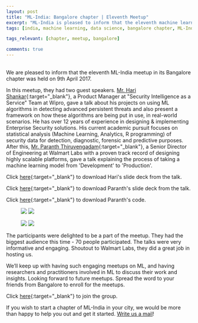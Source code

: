 ```yaml
---
layout: post
title: "ML-India: Bangalore chapter | Eleventh Meetup"
excerpt: "ML-India is pleased to inform that the eleventh machine learning meetup in its Bangalore chapter was held on 9th April 2017. The meetup revolved around discussion about Cyber Security & Productionizing ML Models"
tags: [india, machine learning, data science, bangalore chapter, ML-India, meetup]

tags_relevant: [chapter, meetup, bangalore]

comments: true
---
```

<br>
We are pleased to inform that the eleventh ML-India meetup in its Bangalore chapter was held on 9th April 2017.

In this meetup, they had two guest speakers. [Mr. Hari Shankar](https://www.linkedin.com/in/hari-shankar-86860547/){:target="_blank"}, a Product Manager at "Security Intelligence as a Service" Team at Wipro, gave a talk about his projects on using ML algorithms in detecting advanced persistent threats and also present a framework on how these algorithms are being put in use, in real-world scenarios. He has over 12 years of experience in designing & implementing Enterprise Security solutions.  His current academic pursuit focuses on statistical analysis (Machine Learning, Analytics, R programming) of security data for detection, diagnostic, forensic and predictive purposes. After this, [Mr. Paranth Thiruvengadam](https://www.linkedin.com/in/paranth-thiruvengadam-2567719/){:target="_blank"}, a Senior Director of Engineering at Walmart Labs with a proven track record of designing highly scalable platforms, gave a talk explaining the process of taking a machine learning model from 'Development' to 'Production'.

Click [here](https://github.com/ML-India/ML-India-Bangalore-Chapter/blob/master/Presentations/11th%20meetup%20useofmlincybersecurityharisk4-170504082346.pdf){:target="_blank"} to download Hari's slide deck from the talk.

Click [here](https://github.com/ML-India/ML-India-Bangalore-Chapter/blob/master/Presentations/11th%20meetup%20productionizingmlmodels-170504082330.pptx){:target="_blank"} to download Paranth's slide deck from the talk.

Click [here](https://github.com/karthik1289/ProductionisingML){:target="_blank"} to download Paranth's code.

<figure class="half">
    <a href="/images/thumb_IMG_9143_1024.jpg"><img src="/images/thumb_IMG_9143_1024.jpg"></a>
    <a href="/images/thumb_IMG_9134_1024.jpg"><img src="/images/thumb_IMG_9134_1024.jpg"></a>
    <figcaption></figcaption>
</figure>
<figure class="half">
    <a href="/images/thumb_IMG_9138_1024.jpg"><img src="/images/thumb_IMG_9138_1024.jpg"></a>
    <a href="/images/thumb_IMG_9141_1024.jpg"><img src="/images/thumb_IMG_9141_1024.jpg"></a>
    <figcaption></figcaption>
</figure>

The participants were delighted to be a part of the meetup. They had the biggest audience this time - 70 people participated. The talks were very informative and engaging. Shoutout to Walmart Labs, they did a great job in hosting us. 

We’ll keep up with having such engaging meetups on ML, and having researchers and practitioners involved in ML to discuss their work and insights. Looking forward to future meetups. Spread the word to your friends from Bangalore to enroll for the meetups.


Click [here](http://www.meetup.com/Machine-Learning-India-Bangalore/){:target="_blank"} to join the group.

If you wish to start a chapter of ML-India in your city, we would be more than happy to help you out and get it started. <a href="mailto:varun@aspiringminds.com" target="_top">Write us a mail</a>!
